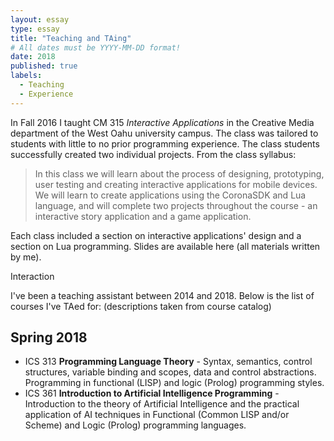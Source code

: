 ```yaml
---
layout: essay
type: essay
title: "Teaching and TAing"
# All dates must be YYYY-MM-DD format!
date: 2018
published: true
labels:
  - Teaching
  - Experience
---
```


In Fall 2016 I taught CM 315 *Interactive Applications* in the Creative Media department of the West Oahu university campus. The class was tailored to students with little to no prior programming experience. The class students successfully created two individual projects. From the class syllabus:

> In this class we will learn about the process of designing, prototyping, user testing and creating interactive applications for mobile devices. We will learn to create applications using the CoronaSDK and Lua language, and will complete two projects throughout the course - an interactive story application and a game application.

Each class included a section on interactive applications' design and a section on Lua programming. Slides are available here (all materials written by me).

Interaction

I've been a teaching assistant between 2014 and 2018. Below is the list of courses I've TAed for: (descriptions taken from course catalog)

## Spring 2018
- ICS 313 **Programming Language Theory** - Syntax, semantics, control structures, variable binding and scopes, data and control abstractions. Programming in functional (LISP) and logic (Prolog) programming styles.
- ICS 361 **Introduction to Artificial Intelligence Programming** - Introduction to the theory of Artificial Intelligence and the practical application of AI techniques in Functional (Common LISP and/or Scheme) and Logic (Prolog) programming languages.
